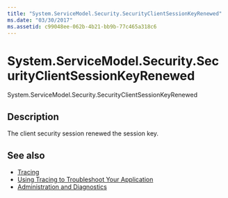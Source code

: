 ```yaml
---
title: "System.ServiceModel.Security.SecurityClientSessionKeyRenewed"
ms.date: "03/30/2017"
ms.assetid: c99048ee-062b-4b21-bb9b-77c465a318c6
---
```

# System.ServiceModel.Security.SecurityClientSessionKeyRenewed
System.ServiceModel.Security.SecurityClientSessionKeyRenewed  
  
## Description  
 The client security session renewed the session key.  
  
## See also

- [Tracing](../../../../../docs/framework/wcf/diagnostics/tracing/index.md)
- [Using Tracing to Troubleshoot Your Application](../../../../../docs/framework/wcf/diagnostics/tracing/using-tracing-to-troubleshoot-your-application.md)
- [Administration and Diagnostics](../../../../../docs/framework/wcf/diagnostics/index.md)
